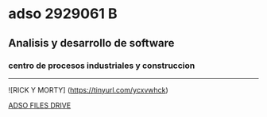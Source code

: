 # adso 2929061 B

## Analisis y desarrollo de software 

### centro de procesos industriales y construccion 

---

![RICK Y MORTY] (https://tinyurl.com/ycxvwhck)

[ADSO FILES DRIVE](https://tinyurl.com/ycxvwhck)

